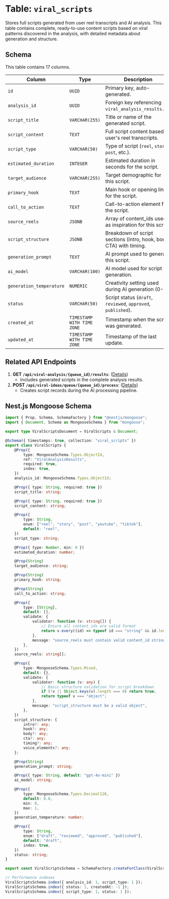 # Table: `viral_scripts`

Stores full scripts generated from user reel transcripts and AI analysis. This table contains complete, ready-to-use content scripts based on viral patterns discovered in the analysis, with detailed metadata about generation and structure.

## Schema

This table contains 17 columns.

| Column                   | Type                       | Description                                                        |
| ------------------------ | -------------------------- | ------------------------------------------------------------------ |
| `id`                     | `UUID`                     | Primary key, auto-generated.                                       |
| `analysis_id`            | `UUID`                     | Foreign key referencing `viral_analysis_results.id`.               |
| `script_title`           | `VARCHAR(255)`             | Title or name of the generated script.                             |
| `script_content`         | `TEXT`                     | Full script content based on user's reel transcripts.              |
| `script_type`            | `VARCHAR(50)`              | Type of script (`reel`, `story`, `post`, etc.).                    |
| `estimated_duration`     | `INTEGER`                  | Estimated duration in seconds for the script.                      |
| `target_audience`        | `VARCHAR(255)`             | Target demographic for this script.                                |
| `primary_hook`           | `TEXT`                     | Main hook or opening line for the script.                          |
| `call_to_action`         | `TEXT`                     | Call-to-action element for the script.                             |
| `source_reels`           | `JSONB`                    | Array of content_ids used as inspiration for this script.          |
| `script_structure`       | `JSONB`                    | Breakdown of script sections (intro, hook, body, CTA) with timing. |
| `generation_prompt`      | `TEXT`                     | AI prompt used to generate this script.                            |
| `ai_model`               | `VARCHAR(100)`             | AI model used for script generation.                               |
| `generation_temperature` | `NUMERIC`                  | Creativity setting used during AI generation (0-1).                |
| `status`                 | `VARCHAR(50)`              | Script status (`draft`, `reviewed`, `approved`, `published`).      |
| `created_at`             | `TIMESTAMP WITH TIME ZONE` | Timestamp when the script was generated.                           |
| `updated_at`             | `TIMESTAMP WITH TIME ZONE` | Timestamp of the last update.                                      |

## Related API Endpoints

1.  **GET `/api/viral-analysis/{queue_id}/results`**: ([Details](../api/get_viral_analysis_results.md))
    -   Includes generated scripts in the complete analysis results.
2.  **POST `/api/viral-ideas/queue/{queue_id}/process`**: ([Details](../api/trigger_viral_analysis_processing.md))
    -   Creates script records during the AI processing pipeline.

## Nest.js Mongoose Schema

```typescript
import { Prop, Schema, SchemaFactory } from "@nestjs/mongoose";
import { Document, Schema as MongooseSchema } from "mongoose";

export type ViralScriptsDocument = ViralScripts & Document;

@Schema({ timestamps: true, collection: "viral_scripts" })
export class ViralScripts {
    @Prop({
        type: MongooseSchema.Types.ObjectId,
        ref: "ViralAnalysisResults",
        required: true,
        index: true,
    })
    analysis_id: MongooseSchema.Types.ObjectId;

    @Prop({ type: String, required: true })
    script_title: string;

    @Prop({ type: String, required: true })
    script_content: string;

    @Prop({
        type: String,
        enum: ["reel", "story", "post", "youtube", "tiktok"],
        default: "reel",
    })
    script_type: string;

    @Prop({ type: Number, min: 0 })
    estimated_duration: number;

    @Prop(String)
    target_audience: string;

    @Prop(String)
    primary_hook: string;

    @Prop(String)
    call_to_action: string;

    @Prop({
        type: [String],
        default: [],
        validate: {
            validator: function (v: string[]) {
                // Ensure all content_ids are valid format
                return v.every((id) => typeof id === "string" && id.length > 0);
            },
            message: "source_reels must contain valid content_id strings",
        },
    })
    source_reels: string[];

    @Prop({
        type: MongooseSchema.Types.Mixed,
        default: {},
        validate: {
            validator: function (v: any) {
                // Basic structure validation for script breakdown
                if (!v || Object.keys(v).length === 0) return true;
                return typeof v === "object";
            },
            message: "script_structure must be a valid object",
        },
    })
    script_structure: {
        intro?: any;
        hook?: any;
        body?: any;
        cta?: any;
        timing?: any;
        voice_elements?: any;
    };

    @Prop(String)
    generation_prompt: string;

    @Prop({ type: String, default: "gpt-4o-mini" })
    ai_model: string;

    @Prop({
        type: MongooseSchema.Types.Decimal128,
        default: 0.8,
        min: 0,
        max: 1,
    })
    generation_temperature: number;

    @Prop({
        type: String,
        enum: ["draft", "reviewed", "approved", "published"],
        default: "draft",
        index: true,
    })
    status: string;
}

export const ViralScriptsSchema = SchemaFactory.createForClass(ViralScripts);

// Performance indexes
ViralScriptsSchema.index({ analysis_id: 1, script_type: 1 });
ViralScriptsSchema.index({ status: 1, createdAt: -1 });
ViralScriptsSchema.index({ script_type: 1, status: 1 });
```
